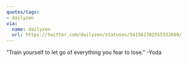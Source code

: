 ```yaml
---
quotes/tags:
- dailyzen
via:
  name: dailyzen
  url: https://twitter.com/dailyzen/statuses/541562782555332609/
---
```


"Train yourself to let go of everything you fear to lose." -Yoda